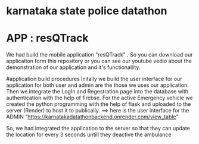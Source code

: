 # karnataka state police datathon

# APP : resQTrack
We had build the mobile application "resQTrack" . So you can download our application form this repository or you can see our youtube vedio about the demonstration of our application and it's functionallity.

#application build procedures
Initally we build the user interface for our application for both user and admin are the those we uses our application. 
Then we integrate the LogIn and Regestration page into the database with authentication with the help of firebse.
For the active Emergency vehicle we created the python programming with the help of flask and uploaded to the server (Render) to host it to publically.
==> here is the user interface for the ADMIN  "https://karnatakadatathonbackend.onrender.com/view_table"

So, we had integrated the application to the server so that they can update the location for every 3 seconds untill they deactive the ambulance 
